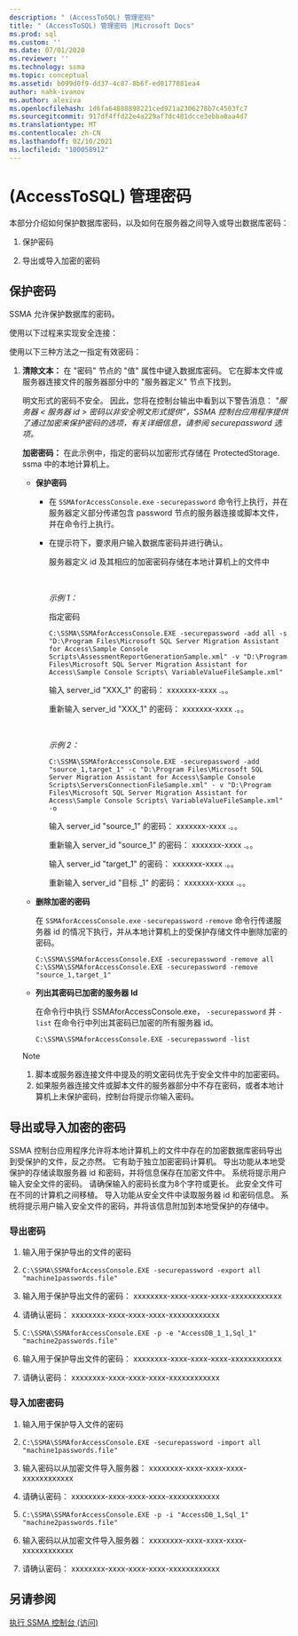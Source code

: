 ```yaml
---
description: " (AccessToSQL) 管理密码"
title: " (AccessToSQL) 管理密码 |Microsoft Docs"
ms.prod: sql
ms.custom: ''
ms.date: 07/01/2020
ms.reviewer: ''
ms.technology: ssma
ms.topic: conceptual
ms.assetid: b099d0f9-dd37-4c87-8b6f-ed0177881ea4
author: nahk-ivanov
ms.author: alexiva
ms.openlocfilehash: 1d6fa64888898221ced921a2306278b7c4503fc7
ms.sourcegitcommit: 917df4ffd22e4a229af7dc481dcce3ebba0aa4d7
ms.translationtype: MT
ms.contentlocale: zh-CN
ms.lasthandoff: 02/10/2021
ms.locfileid: "100058912"
---
```

# <a name="managing-passwords-accesstosql"></a> (AccessToSQL) 管理密码
本部分介绍如何保护数据库密码，以及如何在服务器之间导入或导出数据库密码：  
  
1.  保护密码  
  
2.  导出或导入加密的密码  
  
## <a name="securing-password"></a>保护密码  
SSMA 允许保护数据库的密码。  
  
使用以下过程来实现安全连接：  
  
使用以下三种方法之一指定有效密码：  
  
1.  **清除文本：** 在 "密码" 节点的 "值" 属性中键入数据库密码。 它在脚本文件或服务器连接文件的服务器部分中的 "服务器定义" 节点下找到。  
  
    明文形式的密码不安全。 因此，您将在控制台输出中看到以下警告消息： *"服务器 &lt; 服务器 id &gt; 密码以非安全明文形式提供"，SSMA 控制台应用程序提供了通过加密来保护密码的选项，有关详细信息，请参阅 securepassword 选项。*  
  
    **加密密码：** 在此示例中，指定的密码以加密形式存储在 ProtectedStorage. ssma 中的本地计算机上。  
  
    -   **保护密码**  
  
        -   在 `SSMAforAccessConsole.exe` `-securepassword` 命令行上执行，并在服务器定义部分传递包含 password 节点的服务器连接或脚本文件，并在命令行上执行。  
  
        -   在提示符下，要求用户输入数据库密码并进行确认。  
  
            服务器定义 id 及其相应的加密密码存储在本地计算机上的文件中  

            &nbsp;

            _示例 1：_
            
            指定密码

            ```console
            C:\SSMA\SSMAforAccessConsole.EXE -securepassword -add all -s "D:\Program Files\Microsoft SQL Server Migration Assistant for Access\Sample Console Scripts\AssessmentReportGenerationSample.xml" -v "D:\Program Files\Microsoft SQL Server Migration Assistant for Access\Sample Console Scripts\ VariableValueFileSample.xml"
            ```

            输入 server_id "XXX_1" 的密码： xxxxxxx-xxxx .。。
                
            重新输入 server_id "XXX_1" 的密码： xxxxxxx-xxxx .。。  

            &nbsp;

            _示例 2：_

            ```console
            C:\SSMA\SSMAforAccessConsole.EXE -securepassword -add "source_1,target_1" -c "D:\Program Files\Microsoft SQL Server Migration Assistant for Access\Sample Console Scripts\ServersConnectionFileSample.xml" - v "D:\Program Files\Microsoft SQL Server Migration Assistant for Access\Sample Console Scripts\ VariableValueFileSample.xml" -o
            ```

            输入 server_id "source_1" 的密码： xxxxxxx-xxxx .。。
                
            重新输入 server_id "source_1" 的密码： xxxxxxx-xxxx .。。
                
            输入 server_id "target_1" 的密码： xxxxxxx-xxxx .。。
                
            重新输入 server_id "目标 _1" 的密码： xxxxxxx-xxxx .。。  
  
    -   **删除加密的密码**  
  
        在 `SSMAforAccessConsole.exe` `-securepassword` `-remove` 命令行传递服务器 id 的情况下执行，并从本地计算机上的受保护存储文件中删除加密的密码。  

        ```console
        C:\SSMA\SSMAforAccessConsole.EXE -securepassword -remove all
        C:\SSMA\SSMAforAccessConsole.EXE -securepassword -remove "source_1,target_1"
        ```
  
    -   **列出其密码已加密的服务器 Id**  
  
        在命令行中执行 SSMAforAccessConsole.exe， `-securepassword` 并 `-list` 在命令行中列出其密码已加密的所有服务器 id。  

        ```console
        C:\SSMA\SSMAforAccessConsole.EXE -securepassword -list
        ```
  
    > [!NOTE]  
    > 1.  脚本或服务器连接文件中提及的明文密码优先于安全文件中的加密密码。  
    > 2.  如果服务器连接文件或脚本文件的服务器部分中不存在密码，或者本地计算机上未保护密码，控制台将提示你输入密码。  
  
## <a name="exporting-or-importing-encrypted-passwords"></a>导出或导入加密的密码  
SSMA 控制台应用程序允许将本地计算机上的文件中存在的加密数据库密码导出到受保护的文件，反之亦然。 它有助于独立加密密码计算机。 导出功能从本地受保护的存储读取服务器 id 和密码，并将信息保存在加密文件中。 系统将提示用户输入安全文件的密码。 请确保输入的密码长度为8个字符或更长。 此安全文件可在不同的计算机之间移植。 导入功能从安全文件中读取服务器 id 和密码信息。 系统将提示用户输入安全文件的密码，并将该信息附加到本地受保护的存储中。  

### <a name="export-password"></a>导出密码

1. 输入用于保护导出的文件的密码

2. `C:\SSMA\SSMAforAccessConsole.EXE -securepassword -export all "machine1passwords.file"`

3. 输入用于保护导出文件的密码： xxxxxxxx-xxxx-xxxx-xxxx-xxxxxxxxxxxx

4. 请确认密码： xxxxxxxx-xxxx-xxxx-xxxx-xxxxxxxxxxxx

5. `C:\SSMA\SSMAforAccessConsole.EXE -p -e "AccessDB_1_1,Sql_1" "machine2passwords.file"`

6. 输入用于保护导出文件的密码： xxxxxxxx-xxxx-xxxx-xxxx-xxxxxxxxxxxx

7. 请确认密码： xxxxxxxx-xxxx-xxxx-xxxx-xxxxxxxxxxxx  

### <a name="import-an-encrypted-password"></a>导入加密密码

1. 输入用于保护导入文件的密码

2. `C:\SSMA\SSMAforAccessConsole.EXE -securepassword -import all "machine1passwords.file"`

3. 输入密码以从加密文件导入服务器： xxxxxxxx-xxxx-xxxx-xxxx-xxxxxxxxxxxx

4. 请确认密码： xxxxxxxx-xxxx-xxxx-xxxx-xxxxxxxxxxxx

5. `C:\SSMA\SSMAforAccessConsole.EXE -p -i "AccessDB_1,Sql_1" "machine2passwords.file"`

6. 输入密码以从加密文件导入服务器： xxxxxxxx-xxxx-xxxx-xxxx-xxxxxxxxxxxx

7. 请确认密码： xxxxxxxx-xxxx-xxxx-xxxx-xxxxxxxxxxxx  

## <a name="see-also"></a>另请参阅  
[执行 SSMA 控制台 (访问) ](./executing-the-ssma-console-accesstosql.md)  

